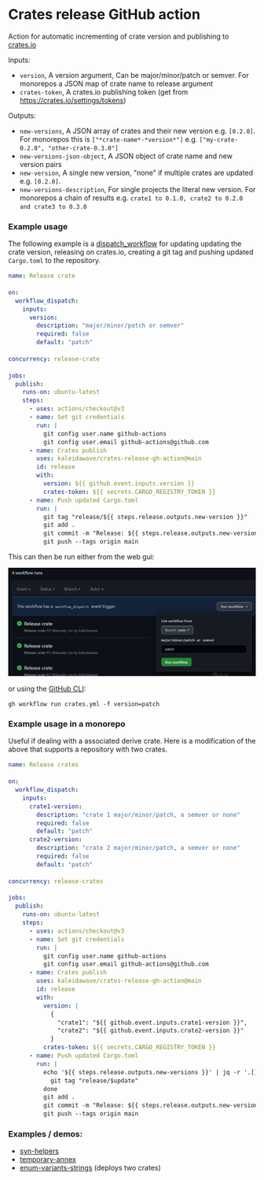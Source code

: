 # Crates release GitHub action

Action for automatic incrementing of crate version and publishing to [crates.io](https://crates.io)

Inputs: 
- `version`, A version argument, Can be major/minor/patch or semver. For monorepos a JSON map of crate name to release argument
- `crates-token`, A crates.io publishing token (get from https://crates.io/settings/tokens)

Outputs:
- `new-versions`, A JSON array of crates and their new version e.g. `[0.2.0]`. For monorepos this is `["*crate-name*-*version*"]` e.g. `["my-crate-0.2.0", "other-crate-0.3.0"]`
- `new-versions-json-object`, A JSON object of crate name and  new version pairs
- `new-version`, A single new version, "none" if multiple crates are updated e.g. `[0.2.0]`.
- `new-versions-description`, For single projects the literal new version. For monorepos a chain of results e.g. `crate1 to 0.1.0, crate2 to 0.2.0 and crate3 to 0.3.0`

### Example usage

The following example is a [dispatch_workflow](https://docs.github.com/en/actions/managing-workflow-runs/manually-running-a-workflow) for updating updating the crate version, releasing on crates.io, creating a git tag and pushing updated `Cargo.toml` to the repository.

```yml
name: Release crate

on:
  workflow_dispatch:
    inputs:
      version:
        description: "major/minor/patch or semver"
        required: false
        default: "patch"

concurrency: release-crate

jobs:
  publish:
    runs-on: ubuntu-latest
    steps:
      - uses: actions/checkout@v3
      - name: Set git credentials
        run: |
          git config user.name github-actions
          git config user.email github-actions@github.com
      - name: Crates publish
        uses: kaleidawave/crates-release-gh-action@main
        id: release
        with:
          version: ${{ github.event.inputs.version }}
          crates-token: ${{ secrets.CARGO_REGISTRY_TOKEN }}
      - name: Push updated Cargo.toml
        run: |
          git tag "release/${{ steps.release.outputs.new-version }}"
          git add .
          git commit -m "Release: ${{ steps.release.outputs.new-versions-description }}"
          git push --tags origin main
```

This can then be run either from the web gui: 

![example usage image](demo.png)

or using the [GitHub CLI](https://cli.github.com/):
```
gh workflow run crates.yml -f version=patch
```

### Example usage in a monorepo

Useful if dealing with a associated derive crate. Here is a modification of the above that supports a repository with two crates.

```yml
name: Release crates

on:
  workflow_dispatch:
    inputs:
      crate1-version:
        description: "crate 1 major/minor/patch, a semver or none"
        required: false
        default: "patch"
      crate2-version:
        description: "crate 2 major/minor/patch, a semver or none"
        required: false
        default: "patch"

concurrency: release-crates

jobs:
  publish:
    runs-on: ubuntu-latest
    steps:
      - uses: actions/checkout@v3
      - name: Set git credentials
        run: |
          git config user.name github-actions
          git config user.email github-actions@github.com
      - name: Crates publish
        uses: kaleidawave/crates-release-gh-action@main
        id: release
        with:
          version: |
            { 
              "crate1": "${{ github.event.inputs.crate1-version }}", 
              "crate2": "${{ github.event.inputs.crate2-version }}" 
            }
          crates-token: ${{ secrets.CARGO_REGISTRY_TOKEN }}
      - name: Push updated Cargo.toml
        run: |
          echo '${{ steps.release.outputs.new-versions }}' | jq -r '.[]' | while read -r update; do
            git tag "release/$update"
          done
          git add .
          git commit -m "Release: ${{ steps.release.outputs.new-versions-description }}"
          git push --tags origin main
```

### Examples / demos:

- [syn-helpers](https://github.com/kaleidawave/syn-helpers)
- [temporary-annex](https://github.com/kaleidawave/temporary-annex)
- [enum-variants-strings](https://github.com/kaleidawave/enum-variants-strings) (deploys two crates)